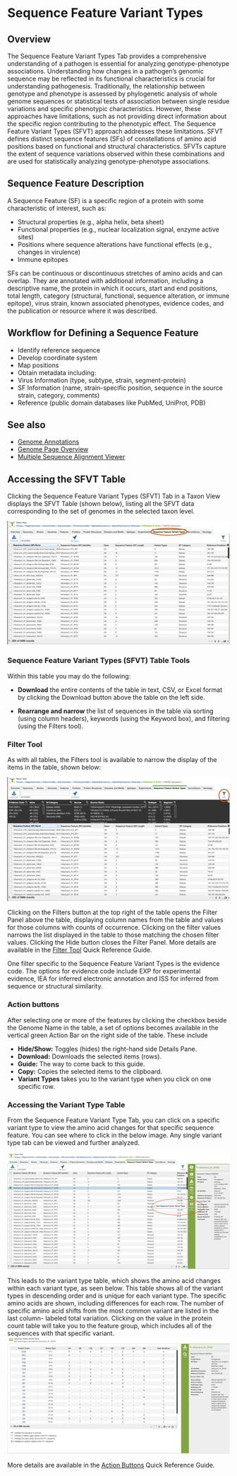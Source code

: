 # Sequence Feature Variant Types

## Overview
The Sequence Feature Variant Types Tab provides a comprehensive understanding of a pathogen is essential for analyzing genotype-phenotype associations. Understanding how changes in a pathogen’s genomic sequence may be reflected in its functional characteristics is crucial for understanding pathogenesis. Traditionally, the relationship between genotype and phenotype is assessed by phylogenetic analysis of whole genome sequences or statistical tests of association between single residue variations and specific phenotypic characteristics. However, these approaches have limitations, such as not providing direct information about the specific region contributing to the phenotypic effect.
The Sequence Feature Variant Types (SFVT) approach addresses these limitations. SFVT defines distinct sequence features (SFs) of constellations of amino acid positions based on functional and structural characteristics. SFVTs capture the extent of sequence variations observed within these combinations and are used for statistically analyzing genotype-phenotype associations.

## Sequence Feature Description
A Sequence Feature (SF) is a specific region of a protein with some characteristic of interest, such as:
* Structural properties (e.g., alpha helix, beta sheet)
* Functional properties (e.g., nuclear localization signal, enzyme active sites)
* Positions where sequence alterations have functional effects (e.g., changes in virulence)
* Immune epitopes

SFs can be continuous or discontinuous stretches of amino acids and can overlap. They are annotated with additional information, including a descriptive name, the protein in which it occurs, start and end positions, total length, category (structural, functional, sequence alteration, or immune epitope), virus strain, known associated phenotypes, evidence codes, and the publication or resource where it was described.

## Workflow for Defining a Sequence Feature

* Identify reference sequence
* Develop coordinate system
* Map positions
* Obtain metadata including:
* Virus Information (type, subtype, strain, segment-protein)
* SF Information (name, strain-specific position, sequence in the source strain, category, comments)
* Reference (public domain databases like PubMed, UniProt, PDB)

## See also
  * [Genome Annotations](/quick_references/organisms_taxon/genome_annotations)
  * [Genome Page Overview](/quick_references/organisms_gene/overview)
  * [Multiple Sequence Alignment Viewer](/quick_references/other/msa_viewer)

## Accessing the SFVT Table
Clicking the Sequence Feature Variant Types (SFVT) Tab in a Taxon View displays the SFVT Table (shown below), listing all the SFVT data corresponding to the set of genomes in the selected taxon level.

![Sequence Feature Variant Type Table](../images/sfvt_tab.png)


### Sequence Feature Variant Types (SFVT) Table Tools
Within this table you may do the following:

* **Download** the entire contents of the table in text, CSV, or Excel format by clicking the Download button above the table on the left side.

* **Rearrange and narrow** the list of sequences in the table via sorting (using column headers), keywords (using the Keyword box), and filtering (using the Filters tool).

### Filter Tool

As with all tables, the Filters tool is available to narrow the display of the items in the table, shown below:
  
![Filter Panel](../images/sfvt_filter_panel.png)

Clicking on the Filters button at the top right of the table opens the Filter Panel above the table, displaying column names from the table and values for those columns with counts of occurrence.  Clicking on the filter values narrows the list displayed in the table to those matching the chosen filter values.  Clicking the Hide button closes the Filter Panel. More details are available in the [Filter Tool](../other/filter_tool.html) Quick Reference Guide.

One filter specific to the Sequence Feature Variant Types is the evidence code. The options for evidence code include EXP for experimental evidence, IEA for inferred electronic annotation and ISS for inferred from sequence or structural similarity.

### Action buttons

After selecting one or more of the features by clicking the checkbox beside the Genome Name in the table, a set of options becomes available in the vertical green Action Bar on the right side of the table.  These include

* **Hide/Show:** Toggles (hides) the right-hand side Details Pane.
* **Download:**  Downloads the selected items (rows).
* **Guide:**  The way to come back to this guide.
* **Copy:** Copies the selected items to the clipboard.
* **Variant Types** takes you to the variant type when you click on one specific row.

### Accessing the Variant Type Table
From the Sequence Feature Variant Type Tab, you can click on a specific variant type to view the amino acid changes for that specific sequence feature. You can see where to click in the below image. Any single variant type tab can be viewed and further analyzed.

![Variant Type Direct](../images/variant_type.png)

This leads to the variant type table, which shows the amino acid changes within each variant type, as seen below. This table shows all of the variant types in descending order and is unique for each variant type. The specific amino acids are shown, including differences for each row. The number of specific amino acid shifts from the most common variant are listed in the last column- labeled total variation. Clicking on the value in the protein count table will take you to the feature group, which includes all of the sequences with that specific variant.
![Variant Type Table](../images/variant_type_table.png)
  
More details are available in the [Action Buttons](/quick_references/action_bar) Quick Reference Guide.

